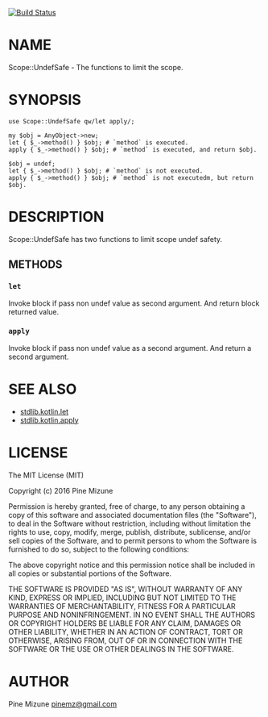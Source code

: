[![Build Status](https://travis-ci.org/pine613/p5-Scope-UndefSafe.svg?branch=master)](https://travis-ci.org/pine613/p5-Scope-UndefSafe)
# NAME

Scope::UndefSafe - The functions to limit the scope.

# SYNOPSIS

    use Scope::UndefSafe qw/let apply/;

    my $obj = AnyObject->new;
    let { $_->method() } $obj; # `method` is executed.
    apply { $_->method() } $obj; # `method` is executed, and return $obj.

    $obj = undef;
    let { $_->method() } $obj; # `method` is not executed.
    apply { $_->method() } $obj; # `method` is not executedm, but return $obj.

# DESCRIPTION

Scope::UndefSafe has two functions to limit scope undef safety.

## METHODS

### `let`

Invoke block if pass non undef value as second argument.
And return block returned value.

### `apply`

Invoke block if pass non undef value as a second argument.
And return a second argument.

# SEE ALSO

- [stdlib.kotlin.let](https://kotlinlang.org/api/latest/jvm/stdlib/kotlin/let.html)
- [stdlib.kotlin.apply](https://kotlinlang.org/api/latest/jvm/stdlib/kotlin/apply.html)

# LICENSE

The MIT License (MIT)

Copyright (c) 2016 Pine Mizune

Permission is hereby granted, free of charge, to any person obtaining a copy
of this software and associated documentation files (the "Software"), to deal
in the Software without restriction, including without limitation the rights
to use, copy, modify, merge, publish, distribute, sublicense, and/or sell
copies of the Software, and to permit persons to whom the Software is
furnished to do so, subject to the following conditions:

The above copyright notice and this permission notice shall be included in
all copies or substantial portions of the Software.

THE SOFTWARE IS PROVIDED "AS IS", WITHOUT WARRANTY OF ANY KIND, EXPRESS OR
IMPLIED, INCLUDING BUT NOT LIMITED TO THE WARRANTIES OF MERCHANTABILITY,
FITNESS FOR A PARTICULAR PURPOSE AND NONINFRINGEMENT. IN NO EVENT SHALL THE
AUTHORS OR COPYRIGHT HOLDERS BE LIABLE FOR ANY CLAIM, DAMAGES OR OTHER
LIABILITY, WHETHER IN AN ACTION OF CONTRACT, TORT OR OTHERWISE, ARISING FROM,
OUT OF OR IN CONNECTION WITH THE SOFTWARE OR THE USE OR OTHER DEALINGS IN
THE SOFTWARE.

# AUTHOR

Pine Mizune <pinemz@gmail.com>

